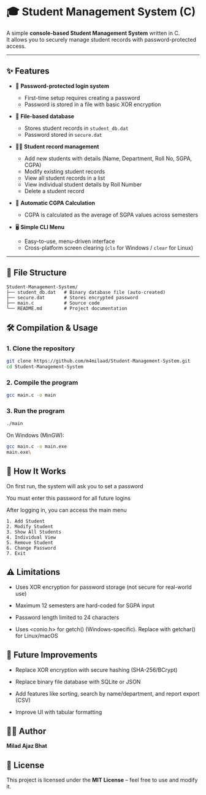 # 🎓 Student Management System (C)

A simple **console-based Student Management System** written in C.  
It allows you to securely manage student records with password-protected access.

---

## ✨ Features

- 🔐 **Password-protected login system**  
  - First-time setup requires creating a password  
  - Password is stored in a file with basic XOR encryption  

- 📁 **File-based database**  
  - Stores student records in `student_db.dat`  
  - Password stored in `secure.dat`  

- 👨‍🎓 **Student record management**  
  - Add new students with details (Name, Department, Roll No, SGPA, CGPA)  
  - Modify existing student records  
  - View all student records in a list  
  - View individual student details by Roll Number  
  - Delete a student record  

- 🧮 **Automatic CGPA Calculation**  
  - CGPA is calculated as the average of SGPA values across semesters  

- 🖥️ **Simple CLI Menu**  
  - Easy-to-use, menu-driven interface  
  - Cross-platform screen clearing (`cls` for Windows / `clear` for Linux)  

---

## 📂 File Structure

```plaintext
Student-Management-System/
├── student_db.dat   # Binary database file (auto-created)
├── secure.dat       # Stores encrypted password
├── main.c           # Source code
└── README.md        # Project documentation
```
## 🛠️ Compilation & Usage
### 1. Clone the repository
```bash
git clone https://github.com/m4milaad/Student-Management-System.git
cd Student-Management-System
```


### 2. Compile the program
``` bash
gcc main.c -o main
```
### 3. Run the program
``` bash
./main
```
On Windows (MinGW):
``` bash
gcc main.c -o main.exe
main.exe\
```
## 📖 How It Works

On first run, the system will ask you to set a password

You must enter this password for all future logins

After logging in, you can access the main menu
``` plaintext
1. Add Student
2. Modify Student
3. Show All Students
4. Individual View
5. Remove Student
6. Change Password
7. Exit
```
## ⚠️ Limitations

- Uses XOR encryption for password storage (not secure for real-world use)

- Maximum 12 semesters are hard-coded for SGPA input

- Password length limited to 24 characters

- Uses <conio.h> for getch() (Windows-specific). Replace with getchar() for Linux/macOS

## 🚀 Future Improvements

- Replace XOR encryption with secure hashing (SHA-256/BCrypt)

- Replace binary file database with SQLite or JSON

- Add features like sorting, search by name/department, and report export (CSV)

- Improve UI with tabular formatting
## 👨‍💻 Author

**Milad Ajaz Bhat**

## 📜 License

This project is licensed under the **MIT License** – feel free to use and modify it.